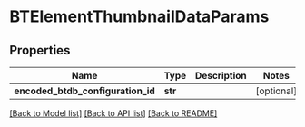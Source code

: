 # BTElementThumbnailDataParams

## Properties
Name | Type | Description | Notes
------------ | ------------- | ------------- | -------------
**encoded_btdb_configuration_id** | **str** |  | [optional] 

[[Back to Model list]](../README.md#documentation-for-models) [[Back to API list]](../README.md#documentation-for-api-endpoints) [[Back to README]](../README.md)


